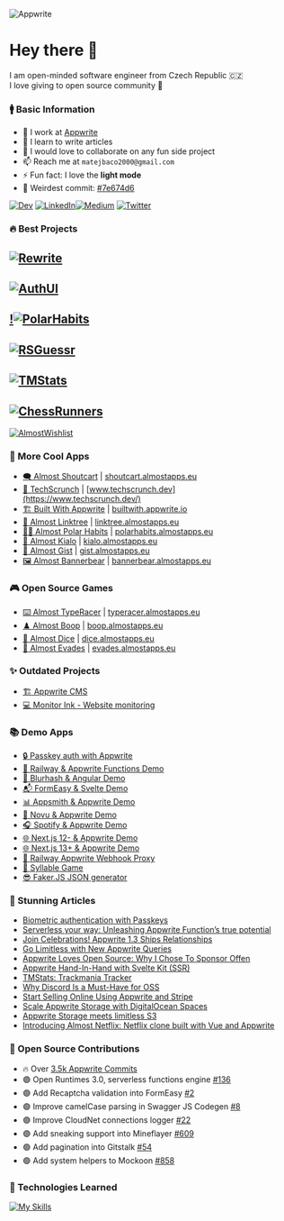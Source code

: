 
![Appwrite](https://github.com/Meldiron/meldiron/assets/19310830/01e38251-e0ec-4db3-835c-3dbcd1876791)

# Hey there 👋

I am open-minded software engineer from Czech Republic 🇨🇿<br />I love giving to open source community 🎁

### 🚹 Basic Information

- 🔭 I work at [Appwrite](https://appwrite.io/)
- 🌱 I learn to write articles
- 👯 I would love to collaborate on any fun side project
- 📫 Reach me at `matejbaco2000@gmail.com`
- ⚡ Fun fact: I love the **light mode**
- 🥴 Weirdest commit: [#7e674d6](https://github.com/appwrite/website/commit/7e674d6c59e97f29be0ac21ba84b3bd41718ffe0)

<a href="https://medium.com/@matejbaco2000" target="_blank"><img alt="Dev" src="https://img.shields.io/badge/dev.to-0A0A0A?style=for-the-badge&logo=devdotto&logoColor=white" /></a>  <a href="https://www.linkedin.com/in/matejbaco" target="_blank"><img alt="LinkedIn" src="https://img.shields.io/badge/linkedin-%230077B5.svg?&style=for-the-badge&logo=linkedin&logoColor=white" /></a><a href="https://dev.to/meldiron" target="_blank"><img alt="Medium" src="https://img.shields.io/badge/medium-%2312100E.svg?&style=for-the-badge&logo=medium&logoColor=white" /></a>  <a href="https://twitter.com/_meldiron" target="_blank"><img alt="Twitter" src="https://img.shields.io/badge/twitter-%231DA1F2.svg?&style=for-the-badge&logo=twitter&logoColor=white" /></a> 
</p>

### 🔥 Best Projects

<a href="https://github.com/meldiron/rewrite" target="_blank">![Rewrite](https://github.com/Meldiron/meldiron/assets/19310830/388dcd5b-8fcb-447b-9de0-88867b2d8f5c)</a>
---
<a href="https://github.com/meldiron/authui" target="_blank">![AuthUI](https://github.com/Meldiron/meldiron/assets/19310830/961e27b0-f538-476d-99d0-41a353b852eb)</a>
---
<a href="https://github.com/Meldiron/almost-polar-habits" target="_blank">!![PolarHabits](https://github.com/Meldiron/meldiron/assets/19310830/8fbcc15c-861d-4468-95bf-7e0f08875d1c)</a>
---
<a href="https://github.com/meldiron/rsguessr" target="_blank">![RSGuessr](https://github.com/Meldiron/meldiron/assets/19310830/1a2cb9e1-ec97-4641-9395-abc9ac466997)</a>
---
<a href="https://github.com/meldiron/tmstats" target="_blank">![TMStats](https://github.com/Meldiron/meldiron/assets/19310830/eeeddeb3-7634-4ee3-9301-483c9ebdd6cf)</a>
---
<a href="https://github.com/meldiron/chessrunners" target="_blank">![ChessRunners](https://github.com/Meldiron/meldiron/assets/19310830/83315a4a-c32f-4336-a2fa-5d63461cfd1b)</a>
---
<a href="https://github.com/meldiron/almost-wishlist" target="_blank">![AlmostWishlist](https://github.com/Meldiron/meldiron/assets/19310830/e3c30fbc-f411-478a-97d1-bc97689e79f3)</a>

### 🥇 More Cool Apps

* [🗨️ Almost Shoutcart](https://github.com/Meldiron/almost-shoutcart) | [shoutcart.almostapps.eu](https://shoutcart.almostapps.eu/)
* [📰 TechScrunch](https://github.com/appwrite/techscrunch) | [www.techscrunch.dev](https://www.techscrunch.dev/)
* [🏗️ Built With Appwrite](https://github.com/appwrite/builtwith) | [builtwith.appwrite.io](https://builtwith.appwrite.io/)
* [🔗 Almost Linktree](https://github.com/Meldiron/almost-linktree) | [linktree.almostapps.eu](https://linktree.almostapps.eu/)
* [🐻‍❄️ Almost Polar Habits](https://github.com/Meldiron/almost-polar-habits) | [polarhabits.almostapps.eu](https://polarhabits.almostapps.eu/)
* [💬 Almost Kialo](https://github.com/Meldiron/almost-kialo) | [kialo.almostapps.eu](https://kialo.almostapps.eu/)
* [📄 Almost Gist](https://github.com/Meldiron/almost-gist) | [gist.almostapps.eu](https://gist.almostapps.eu/)
* [🖼️ Almost Bannerbear](https://github.com/Meldiron/almost-bannerbear) | [bannerbear.almostapps.eu](https://bannerbear.almostapps.eu/)

### 🎮 Open Source Games

* [⌨️ Almost TypeRacer](https://github.com/Meldiron/almost-typeracer) | [typeracer.almostapps.eu](https://typeracer.almostapps.eu/)
* [♟️ Almost Boop](https://github.com/Meldiron/almost-boop) | [boop.almostapps.eu](https://boop.almostapps.eu/)
* [🎲 Almost Dice](https://github.com/Meldiron/almost-dice) | [dice.almostapps.eu](https://dice.almostapps.eu/)
* [🔴 Almost Evades](https://github.com/Meldiron/almost-evades) | [evades.almostapps.eu](https://evades.almostapps.eu/)

### ✨ Outdated Projects

- [🏗️ Appwrite CMS](https://github.com/Meldiron/appwrite-cms)
- [💻 Monitor Ink - Website monitoring](https://github.com/Meldiron/monitor-ink)

### 📚 Demo Apps

- [🔒 Passkey auth with Appwrite](https://github.com/Meldiron/authenticate-with-passkey)
- [🚄 Railway & Appwrite Functions Demo](https://github.com/Meldiron/railway-webhook-proxy)
- [🎨 Blurhash & Angular Demo](https://github.com/Meldiron/blurhash-angular-demo)
- [📬 FormEasy & Svelte Demo](https://github.com/Meldiron/formeasy-svelte)
- [📊 Appsmith & Appwrite Demo](https://github.com/Meldiron/appwrite-appsmith-demo)
- [🔔 Novu & Appwrite Demo](https://github.com/Meldiron/appwrite-novu-demo)
- [🎧 Spotify & Appwrite Demo](https://github.com/Meldiron/appwrite-spotify)
- [🌐 Next.js 12- & Appwrite Demo](https://github.com/Meldiron/appwrite-next-ssr)
- [🌐 Next.js 13+ & Appwrite Demo](https://github.com/Meldiron/appwrite-next13-ssr)
- [🚦 Railway Appwrite Webhook Proxy](https://github.com/Meldiron/railway-webhook-proxy)
- [📖 Syllable Game](https://github.com/Meldiron/syllable-game)
- [😎 Faker.JS JSON generator](https://github.com/Meldiron/faker-generator)

### 📘 Stunning Articles

<!-- BLOG-POST-LIST:START -->
- [Biometric authentication with Passkeys](https://dev.to/meldiron/biometric-authentication-with-passkeys-3e1)
- [Serverless your way: Unleashing Appwrite Function’s true potential](https://dev.to/appwrite/serverless-your-way-unleashing-appwrite-functions-true-potential-2l4f)
- [Join Celebrations! Appwrite 1.3 Ships Relationships](https://dev.to/appwrite/join-celebrations-appwrite-13-ships-relationships-57fc)
- [Go Limitless with New Appwrite Queries](https://dev.to/appwrite/go-limitless-with-new-appwrite-queries-2ajg)
- [Appwrite Loves Open Source: Why I Chose To Sponsor Offen](https://dev.to/appwrite/appwrite-loves-open-source-why-i-chose-to-sponsor-offen-5efn)
- [Appwrite Hand-In-Hand with Svelte Kit &lpar;SSR&rpar;](https://dev.to/meldiron/appwrite-hand-in-hand-with-svelte-kit-ssr-5097)
- [TMStats: Trackmania Tracker](https://dev.to/meldiron/tmstats-trackmania-tracker-1k1a)
- [Why Discord Is a Must-Have for OSS](https://dev.to/appwrite/why-discord-is-a-must-have-for-oss-2jpj)
- [Start Selling Online Using Appwrite and Stripe](https://dev.to/appwrite/start-selling-online-using-appwrite-and-stripe-3l04)
- [Scale Appwrite Storage with DigitalOcean Spaces](https://dev.to/appwrite/scale-appwrite-storage-with-digitalocean-spaces-36kh)
- [Appwrite Storage meets limitless S3](https://dev.to/appwrite/appwrite-storage-meets-limitless-s3-1g89)
- [Introducing Almost Netflix: Netflix clone built with Vue and Appwrite](https://dev.to/appwrite/introducing-almost-netflix-a-netflix-clone-built-with-vue-and-appwrite-34nb)
<!-- BLOG-POST-LIST:END -->

### 🤝 Open Source Contributions

- 🔥 Over [3.5k Appwrite Commits](https://github.com/search?q=org%3Aappwrite+org%3Autopia-php+org%3Aopen-runtimes+author%3Ameldiron&type=commits&query=org%3Aappwrite+org%3Autopia-php+org%3Aopen-runtimes+is%3Apr+author%3Ameldiron)
- 🟣 Open Runtimes 3.0, serverless functions engine [#136](https://github.com/open-runtimes/open-runtimes/pull/136)
- 🟣 Add Recaptcha validation into FormEasy [#2](https://github.com/Basharath/FormEasy/pull/2)
- 🟣 Improve camelCase parsing in Swagger JS Codegen [#8](https://github.com/bart-sk/swagger-js-codegen/pull/8)
- 🟣 Improve CloudNet connections logger [#22](https://github.com/CloudNetService/CloudNet-v3/pull/22)
- 🟣 Add sneaking support into Mineflayer [#609](https://github.com/PrismarineJS/mineflayer/pull/609)
- 🟢 Add pagination into Gitstalk [#54](https://github.com/thelittlewonder/gitstalk/pull/54)
- 🟢 Add system helpers to Mockoon [#858](https://github.com/mockoon/mockoon/pull/858)

### 🔧 Technologies Learned

[![My Skills](https://skillicons.dev/icons?i=appwrite,html,css,sass,tailwind,js,ts,vue,svelte,angular,deno,nodejs,php,mysql,docker,git&perline=8)](https://matejbaco.eu/)

